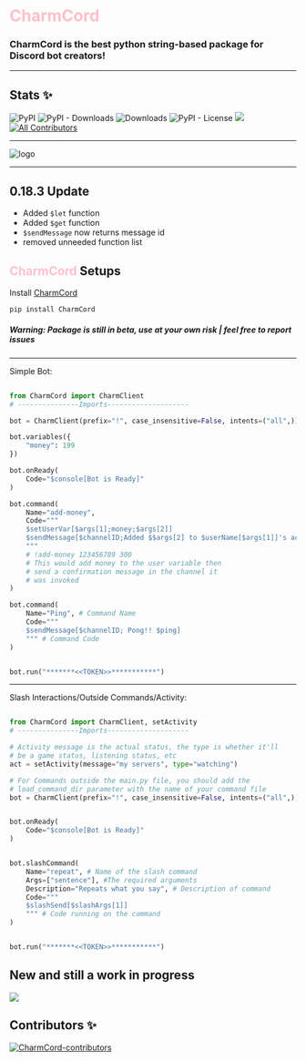 # <span style="color:pink">CharmCord</span>

### CharmCord is the best python string-based package for Discord bot creators!

---
## Stats ✨
![PyPI](https://img.shields.io/pypi/v/charmcord)
![PyPI - Downloads](https://img.shields.io/pypi/dm/aoipy?color=green&label=downloads)
![Downloads](https://static.pepy.tech/personalized-badge/aoipy?period=total&units=international_system&left_color=grey&right_color=green&left_text=downloads)
![PyPI - License](https://img.shields.io/pypi/l/aoipy)
![](https://tokei.rs/b1/github/tomschimansky/aoipy)
[![All Contributors](https://img.shields.io/badge/all_contributors-4-orange.svg?style=flat-square)](#contributors-)

---
![logo](https://github.com/LilbabxJJ-1/AoiPy/blob/master/CharmCord%20logo.png)

---
## 0.18.3 Update

  - Added `$let` function
  - Added `$get` function
  - `$sendMessage` now returns message id
  - removed unneeded function list

## <span style="color:pink">CharmCord</span> Setups

Install [CharmCord](https://pypi.org/charmcord)
```bash
pip install CharmCord
```
##### Warning: Package is still in beta, use at your own risk | feel free to report issues
---
Simple Bot:

```python

from CharmCord import CharmClient
# ---------------Imports--------------------

bot = CharmClient(prefix="!", case_insensitive=False, intents=("all",))

bot.variables({
    "money": 199
})

bot.onReady(
    Code="$console[Bot is Ready]"
)

bot.command(
    Name="add-money",
    Code="""
    $setUserVar[$args[1];money;$args[2]]
    $sendMessage[$channelID;Added $$args[2] to $userName[$args[1]]'s account]
    """
    # !add-money 123456789 300 
    # This would add money to the user variable then 
    # send a confirmation message in the channel it 
    # was invoked
)

bot.command(
    Name="Ping", # Command Name
    Code="""
    $sendMessage[$channelID; Pong!! $ping]
    """ # Command Code
)


bot.run("*******<<TOKEN>>***********")
```

---
Slash Interactions/Outside Commands/Activity:

```python

from CharmCord import CharmClient, setActivity
# ---------------Imports--------------------

# Activity message is the actual status, the type is whether it'll
# be a game status, listening status, etc
act = setActivity(message="my servers", type="watching")

# For Commands outside the main.py file, you should add the 
# load_command_dir parameter with the name of your command file
bot = CharmClient(prefix="!", case_insensitive=False, intents=("all",), activity=act,  load_command_dir="Commands")


bot.onReady(
    Code="$console[Bot is Ready]"
)


bot.slashCommand(
    Name="repeat", # Name of the slash command
    Args=["sentence"], #The required arguments
    Description="Repeats what you say", # Description of command
    Code="""
    $slashSend[$slashArgs[1]]
    """ # Code running on the command
)


bot.run("*******<<TOKEN>>***********")
```

## New and still a work in progress
![](https://github.com/LilbabxJJ-1/CharmCord/blob/master/logo.gif)
## Contributors ✨

<a href="https://github.com/LilbabxJJ-1/CharmCord/graphs/contributors">
  <img src="https://contrib.rocks/image?repo=LilbabxJJ-1/CharmCord"  alt="CharmCord-contributors"/>
</a>
